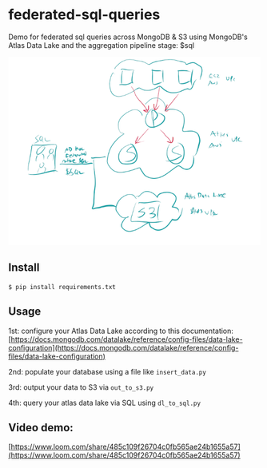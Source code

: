 # federated-sql-queries
Demo for federated sql queries across MongoDB &amp; S3 using MongoDB's Atlas Data Lake and the aggregation pipeline stage: $sql

![alt text](https://github.com/esteininger/federated-sql-queries/blob/master/assets/architecture.png?raw=true)

## Install

```
$ pip install requirements.txt
```

## Usage

1st: configure your Atlas Data Lake according to this documentation: [https://docs.mongodb.com/datalake/reference/config-files/data-lake-configuration](https://docs.mongodb.com/datalake/reference/config-files/data-lake-configuration)

2nd: populate your database using a file like `insert_data.py`

3rd: output your data to S3 via `out_to_s3.py`

4th: query your atlas data lake via SQL using `dl_to_sql.py`

## Video demo: 
[https://www.loom.com/share/485c109f26704c0fb565ae24b1655a57](https://www.loom.com/share/485c109f26704c0fb565ae24b1655a57)


